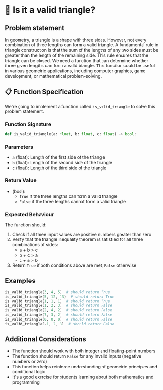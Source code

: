# 📐 Is it a valid triangle?

## Problem statement

In geometry, a triangle is a shape with three sides. However, not every combination of three lengths can form a valid triangle. A fundamental rule in triangle construction is that the sum of the lengths of any two sides must be greater than the length of the remaining side. This rule ensures that the triangle can be closed. We need a function that can determine whether three given lengths can form a valid triangle. This function could be useful in various geometric applications, including computer graphics, game development, or mathematical problem-solving.

## 📋 Function Specification

We're going to implement a function called `is_valid_triangle` to solve this problem statement.

### Function Signature

```python
def is_valid_triangle(a: float, b: float, c: float) -> bool:
```

### Parameters

- `a` (float): Length of the first side of the triangle
- `b` (float): Length of the second side of the triangle
- `c` (float): Length of the third side of the triangle

### Return Value

- (bool):
  - `True` if the three lengths can form a valid triangle
  - `False` if the three lengths cannot form a valid triangle

### Expected Behaviour

The function should:

1. Check if all three input values are positive numbers greater than zero
2. Verify that the triangle inequality theorem is satisfied for all three combinations of sides:
   - a + b > c
   - b + c > a
   - c + a > b
3. Return `True` if both conditions above are met, `False` otherwise

## Examples

```python
is_valid_triangle(3, 4, 5)  # should return True
is_valid_triangle(5, 12, 13)  # should return True
is_valid_triangle(1, 1, 1)  # should return True
is_valid_triangle(1, 2, 3)  # should return False
is_valid_triangle(2, 4, 2)  # should return False
is_valid_triangle(7, 3, 2)  # should return False
is_valid_triangle(0, 0, 0)  # should return False
is_valid_triangle(-1, 2, 3)  # should return False
```

## Additional Considerations

- The function should work with both integer and floating-point numbers
- The function should return `False` for any invalid inputs (negative numbers or zero)
- This function helps reinforce understanding of geometric principles and conditional logic
- It's a good exercise for students learning about both mathematics and programming
